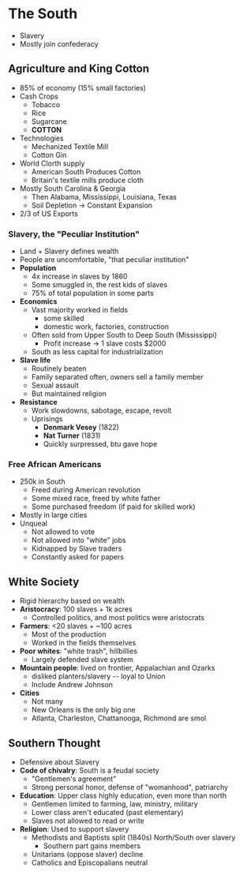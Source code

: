 # The South
* Slavery
* Mostly join confederacy

## Agriculture and King Cotton
* 85% of economy (15% small factories)
* Cash Crops
    - Tobacco
    - Rice
    - Sugarcane
    - **COTTON**
* Technologies
    - Mechanized Textile Mill
    - Cotton Gin
* World Clorth supply
    - American South Produces Cotton
    - Britain's textile mills produce cloth
* Mostly South Carolina & Georgia
    - Then Alabama, Mississippi, Louisiana, Texas
    - Soil Depletion → Constant Expansion
* 2/3 of US Exports 

### Slavery, the "Peculiar Institution"
* Land + Slavery defines wealth
* People are uncomfortable, "that peculiar institution"
* **Population**
    - 4x increase in slaves by 1860
    - Some smuggled in, the rest kids of slaves
    - 75% of total population in some parts
* **Economics**
    - Vast majority worked in fields
        * some skilled
        * domestic work, factories, construction
    - Often sold from Upper South to Deep South (Mississippi)
        - Profit increase → 1 slave costs $2000
    - South as less capital for industrialization
* **Slave life**
    - Routinely beaten
    - Family separated often, owners sell a family member
    - Sexual assault
    - But maintained religion
* **Resistance**
    - Work slowdowns, sabotage, escape, revolt
    - Uprisings
        - **Denmark Vesey** (1822)
        - **Nat Turner** (1831)
        - Quickly surpressed, btu gave hope 

### Free African Americans
* 250k in South
    - Freed during American revolution
    - Some mixed race, freed by white father
    - Some purchased freedom (if paid for skilled work)
* Mostly in large cities
* Unqueal
    - Not allowed to vote
    - Not allowed into "white" jobs
    - Kidnapped by Slave traders
    - Constantly asked for papers

## White Society
* Rigid hierarchy based on wealth
* **Aristocracy**: 100 slaves + 1k acres
    - Controlled politics, and most politics were aristocrats
* **Farmers**: <20 slaves + ~100 acres
    - Most of the production
    - Worked in the fields themselves
* **Poor whites**: "white trash", hillbillies
    - Largely defended slave system
* **Mountain people**: lived on frontier, Appalachian and Ozarks
    - disliked planters/slavery -- loyal to Union
    - Include Andrew Johnson
* **Cities**
    - Not many
    - New Orleans is the only big one
    - Atlanta, Charleston, Chattanooga, Richmond are smol

## Southern Thought
* Defensive about Slavery
* **Code of chivalry**: South is a feudal society
    - "Gentlemen's agreement"
    - Strong personal honor, defense of "womanhood", patriarchy
* **Education**: Upper class highly education, even more than north
    - Gentlemen limited to farming, law, ministry, military
    - Lower class aren't educated (past elementary)
    - Slaves not allowed to read or write
* **Religion**: Used to support slavery
    - Methodists and Baptists split (1840s) North/South over slavery
        * Southern part gains members
    - Unitarians (oppose slaver) decline
    - Catholics and Episcopalians neutral




     
